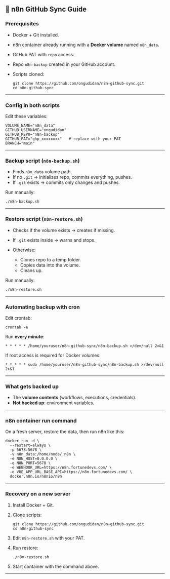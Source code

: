 ## 📝 n8n GitHub Sync Guide

### Prerequisites

* Docker + Git installed.
* n8n container already running with a **Docker volume** named `n8n_data`.
* GitHub PAT with `repo` access.
* Repo `n8n-backup` created in your GitHub account.
* Scripts cloned:

  ```
  git clone https://github.com/ongudidan/n8n-github-sync.git
  cd n8n-github-sync
  ```

---

### Config in both scripts

Edit these variables:

```
VOLUME_NAME="n8n_data"
GITHUB_USERNAME="ongudidan"
GITHUB_REPO="n8n-backup"
GITHUB_PAT="ghp_xxxxxxxx"   # replace with your PAT
BRANCH="main"
```

---

### Backup script (`n8n-backup.sh`)

* Finds `n8n_data` volume path.
* If no `.git` → initializes repo, commits everything, pushes.
* If `.git` exists → commits only changes and pushes.

Run manually:

```
./n8n-backup.sh
```

---

### Restore script (`n8n-restore.sh`)

* Checks if the volume exists → creates if missing.
* If `.git` exists inside → warns and stops.
* Otherwise:

  * Clones repo to a temp folder.
  * Copies data into the volume.
  * Cleans up.

Run manually:

```
./n8n-restore.sh
```

---

### Automating backup with cron

Edit crontab:

```
crontab -e
```

Run **every minute**:

```
* * * * * /home/youruser/n8n-github-sync/n8n-backup.sh >/dev/null 2>&1
```

If root access is required for Docker volumes:

```
* * * * * sudo /home/youruser/n8n-github-sync/n8n-backup.sh >/dev/null 2>&1
```

---

### What gets backed up

* The **volume contents** (workflows, executions, credentials).
* **Not backed up**: environment variables.

---

### n8n container run command

On a fresh server, restore the data, then run n8n like this:

```
docker run -d \
  --restart=always \
  -p 5678:5678 \
  -v n8n_data:/home/node/.n8n \
  -e N8N_HOST=0.0.0.0 \
  -e N8N_PORT=5678 \
  -e WEBHOOK_URL=https://n8n.fortunedevs.com/ \
  -e VUE_APP_URL_BASE_API=https://n8n.fortunedevs.com/ \
  docker.n8n.io/n8nio/n8n
```

---

### Recovery on a new server

1. Install Docker + Git.
2. Clone scripts:

   ```
   git clone https://github.com/ongudidan/n8n-github-sync.git
   cd n8n-github-sync
   ```
3. Edit `n8n-restore.sh` with your PAT.
4. Run restore:

   ```
   ./n8n-restore.sh
   ```
5. Start container with the command above.

---
